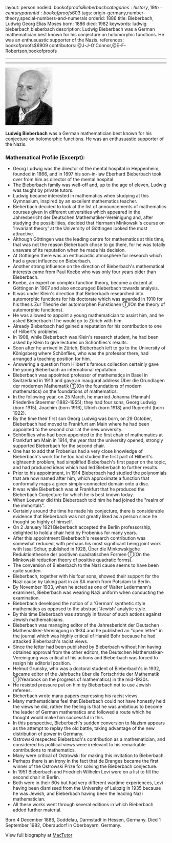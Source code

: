 layout: person
nodeid: bookofproofs$Bieberbach
categories: history,19th-century
parentid: bookofproofs$603
tags: origin-germany,number-theory,special-numbers-and-numerals
orderid: 1886
title: Bieberbach, Ludwig Georg Elias Moses
born: 1886
died: 1982
keywords: ludwig bieberbach,bieberbach
description: Ludwig Bieberbach was a German mathematician best known for his conjecture on holomorphic functions. He was an enthusuastic supporter of the Nazis.
references: bookofproofs$6909
contributors: @J-J-O'Connor,@E-F-Robertson,bookofproofs

---



---

![Bieberbach.jpg](https://github.com/bookofproofs/bookofproofs.github.io/blob/main/_sources/_assets/images/portraits/Bieberbach.jpg?raw=true)

**Ludwig Bieberbach** was a German mathematician best known for his conjecture on holomorphic functions. He was an enthusuastic supporter of the Nazis.

### Mathematical Profile (Excerpt):
* Georg Ludwig was the director of the mental hospital in Heppenheim, founded in 1866, and in 1897 his son-in-law Eberhard Bieberbach took over from him as director of the mental hospital.
* The Bieberbach family was well-off and, up to the age of eleven, Ludwig was taught by private tutors.
* Ludwig became interested in mathematics when studying at this Gymnasium, inspired by an excellent mathematics teacher.
* Bieberbach decided to look at the list of announcements of mathematics courses given in different universities which appeared in the Jahresbericht der Deutschen Mathematiker-Vereinigung and, after studying the possibilities, decided that Hermann Minkowski's course on 'Invariant theory' at the University of Göttingen looked the most attractive.
* Although Göttingen was the leading centre for mathematics at this time, that was not the reason Bieberbach chose to go there, for he was totally unaware of its reputation when he made his decision.
* At Göttingen there was an enthusiastic atmosphere for research which had a great influence on Bieberbach.
* Another strong influence on the direction of Bieberbach's mathematical interests came from Paul Koebe who was only four years older than Bieberbach.
* Koebe, an expert on complex function theory, become a dozent at Göttingen in 1907 and also encouraged Bieberbach towards analysis.
* It was under Klein's direction that Bieberbach researched into automorphic functions for his doctorate which was awarded in 1910 for his thesis Zur Theorie der automorphen Funktionen Ⓣ(On the theory of automorphic functions).
* He was allowed to appoint a young mathematician to assist him, and he asked Bieberbach if he would go to Zürich with him.
* Already Bieberbach had gained a reputation for his contribution to one of Hilbert's problems.
* In 1908, while Bieberbach was Klein's research student, he had been asked by Klein to give lectures on Schönflies's results.
* Soon after he arrived in Zürich, Bieberbach left to go to the University of Königsberg where Schönflies, who was the professor there, had arranged a teaching position for him.
* Answering a question from Hilbert's famous collection certainly gave the young Bieberbach an international reputation.
* Bieberbach was appointed professor of mathematics in Basel in Switzerland in 1913 and gave an inaugural address Über die Grundlagen der modernen Mathematik Ⓣ(On the foundations of modern mathematics) on the foundations of mathematics.
* In the following year, on 25 March, he married Johanna (Hannah) Friederike Stoermer (1882-1955); they had four sons, Georg Ludwig (born 1915), Joachim (born 1916), Ulrich (born 1918) and Ruprecht (born 1922).
* By the time their first son Georg Ludwig was born, on 29 October, Bieberbach had moved to Frankfurt am Main where he had been appointed to the second chair at the new university.
* Schönflies who had been appointed to the first chair of mathematics at Frankfurt am Main in 1914, the year that the university opened, strongly supported Bieberbach for the second chair.
* One has to add that Frobenius had a very close knowledge of Bieberbach's work for he too had studied the first part of Hilbert's eighteenth problem, had simplified Bieberbach's first paper on the topic, and had produced ideas which had led Bieberbach to further results.
* Prior to his appointment, in 1914 Bieberbach had studied the polynomials that are now named after him, which approximate a function that conformally maps a given simply-connected domain onto a disc.
* It was while Bieberbach was at Frankfurt that he produced the Bieberbach Conjecture for which he is best known today.
* When Loewner did this Bieberbach told him he had joined the "realm of the immortals".
* Certainly around the time he made his conjecture, there is considerable evidence that Bieberbach was not greatly liked as a person since he thought so highly of himself.
* On 2 January 1921 Bieberbach accepted the Berlin professorship, delighted to hold a chair held by Frobenius for many years.
* After this appointment Bieberbach's research contribution was somewhat reduced, with perhaps his most significant being joint work with Issai Schur, published in 1928, Über die Minkowskische Reduktiontheorie der positiven quadratischen Formen Ⓣ(On the Minkowski reduction theory of positive quadratic forms).
* The conversion of Bieberbach to the Nazi cause seems to have been quite sudden.
* Bieberbach, together with his four sons, showed their support for the Nazi cause by taking part in an SA march from Potsdam to Berlin.
* By November 1933, when he acted as one of Walter Ledermann's examiners, Bieberbach was wearing Nazi uniform when conducting the examination.
* Bieberbach developed the notion of a 'German' synthetic style mathematics as opposed to the abstract 'Jewish' analytic style.
* By this time Bieberbach was strongly in favour of such actions against Jewish mathematicians.
* Bieberbach was managing editor of the Jahresbericht der Deutschen Mathematiker-Vereinigung in 1934 and he published an "open letter" in the journal which was highly critical of Harald Bohr because he had attacked Bieberbach's racist views.
* Since the letter had been published by Bieberbach without him having obtained approval from the other editors, the Deutschen Mathematiker-Vereinigung was critical of his actions and Bieberbach was forced to resign his editorial position.
* Helmut Grunsky, who was a doctoral student of Bieberbach's in 1932, became editor of the Jahrbuchs über die Fortschritte der Mathematik Ⓣ(Yearbook on the progress of mathematics) in the mid-1930s.
* He resisted pressure put on him by Bieberbach not to use Jewish referees.
* Bieberbach wrote many papers expressing his racist views.
* Many mathematicians feel that Bieberbach could not have honestly held the views he did, rather the feeling is that he was ambitious to become the leader of German mathematics and followed a route which he thought would make him successful in this.
* In this perspective, Bieberbach's sudden conversion to Nazism appears as the attempt to replay the old battle, taking advantage of the new distribution of power in Germany.
* Ostrowski respected Bieberbach's contribution as a mathematician, and considered his political views were irrelevant to his remarkable contributions to mathematics.
* Many were critical of Ostrowski for making this invitation to Bieberbach.
* Perhaps there is an irony in the fact that de Branges became the first winner of the Ostrowski Prize for solving the Bieberbach conjecture.
* In 1951 Bieberbach and Friedrich Wilhelm Levi were on a list to fill the second chair in Berlin.
* Both were in their 60s but had very different wartime experiences, Levi having been dismissed from the University of Leipzig in 1935 because he was Jewish, and Bieberbach having been the leading Nazi mathematician.
* All these works went through several editions in which Bieberbach added further material.

Born 4 December 1886, Goddelau, Darmstadt in Hessen, Germany. Died 1 September 1982, Oberaudorf in Oberbayern, Germany.

View full biography at [MacTutor](https://mathshistory.st-andrews.ac.uk/Biographies/Bieberbach/)

